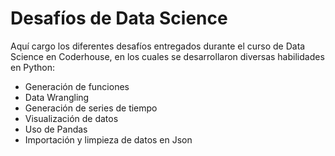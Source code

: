 # Desafíos de Data Science
Aquí cargo los diferentes desafíos entregados durante el curso de Data Science en Coderhouse, en los cuales se desarrollaron diversas habilidades en Python:
- Generación de funciones
- Data Wrangling
- Generación de series de tiempo
- Visualización de datos
- Uso de Pandas
- Importación y limpieza de datos en Json
